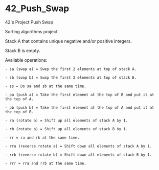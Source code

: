 # 42_Push_Swap

42's Project Push Swap

Sorting algorithms project.


Stack A that contains unique negative and/or positive integers.

Stack B is empty.


Available operations:

	- sa (swap a) = Swap the first 2 elements at top of stack A.
	
	- sb (swap b) = Swap the first 2 elements at top of stack B.
	
	- ss = Do sa and sb at the same time.
	
	- pa (push a) = Take the first element at the top of B and put it at the top of A.
	
	- pb (push b) = Take the first element at the top of A and put it at the top of B.
	
	- ra (rotate a) = Shift up all elements of stack A by 1.
	
	- rb (rotate b) = Shift up all elements of stack B by 1.
	
	- rr = ra and rb at the same time.
	
	- rra (reverse rotate a) = Shift down all elements of stack A by 1.
	
	- rrb (reverse rotate b) = Shift down all elements of stack B by 1.
	
	- rrr = rra and rrb at the same time.
	


